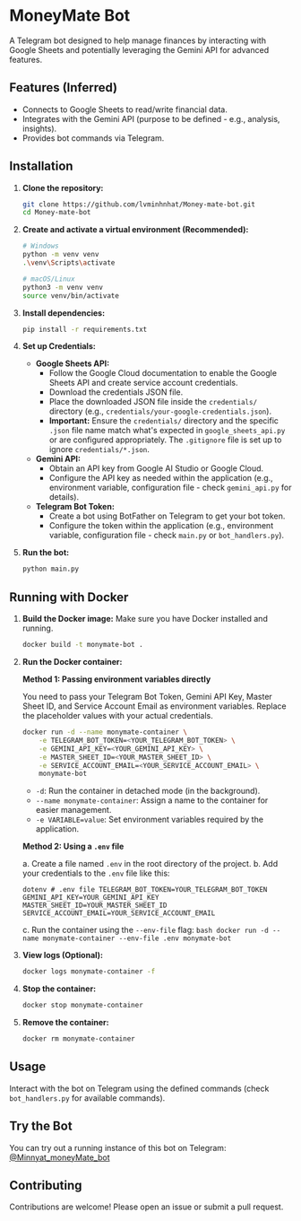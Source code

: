 # MoneyMate Bot

A Telegram bot designed to help manage finances by interacting with Google Sheets and potentially leveraging the Gemini API for advanced features.

## Features (Inferred)

* Connects to Google Sheets to read/write financial data.
* Integrates with the Gemini API (purpose to be defined - e.g., analysis, insights).
* Provides bot commands via Telegram.

## Installation

1. **Clone the repository:**

   ```bash
   git clone https://github.com/lvminhnhat/Money-mate-bot.git
   cd Money-mate-bot
   ```
2. **Create and activate a virtual environment (Recommended):**

   ```bash
   # Windows
   python -m venv venv
   .\venv\Scripts\activate

   # macOS/Linux
   python3 -m venv venv
   source venv/bin/activate
   ```
3. **Install dependencies:**

   ```bash
   pip install -r requirements.txt
   ```
4. **Set up Credentials:**

   * **Google Sheets API:**
     * Follow the Google Cloud documentation to enable the Google Sheets API and create service account credentials.
     * Download the credentials JSON file.
     * Place the downloaded JSON file inside the `credentials/` directory (e.g., `credentials/your-google-credentials.json`).
     * **Important:** Ensure the `credentials/` directory and the specific `.json` file name match what's expected in `google_sheets_api.py` or are configured appropriately. The `.gitignore` file is set up to ignore `credentials/*.json`.
   * **Gemini API:**
     * Obtain an API key from Google AI Studio or Google Cloud.
     * Configure the API key as needed within the application (e.g., environment variable, configuration file - check `gemini_api.py` for details).
   * **Telegram Bot Token:**
     * Create a bot using BotFather on Telegram to get your bot token.
     * Configure the token within the application (e.g., environment variable, configuration file - check `main.py` or `bot_handlers.py`).
5. **Run the bot:**

   ```bash
   python main.py
   ```

## Running with Docker

1. **Build the Docker image:**
   Make sure you have Docker installed and running.

   ```bash
   docker build -t monymate-bot .
   ```
2. **Run the Docker container:**

   **Method 1: Passing environment variables directly**

   You need to pass your Telegram Bot Token, Gemini API Key, Master Sheet ID, and Service Account Email as environment variables. Replace the placeholder values with your actual credentials.

   ```bash
   docker run -d --name monymate-container \
       -e TELEGRAM_BOT_TOKEN=<YOUR_TELEGRAM_BOT_TOKEN> \
       -e GEMINI_API_KEY=<YOUR_GEMINI_API_KEY> \
       -e MASTER_SHEET_ID=<YOUR_MASTER_SHEET_ID> \
       -e SERVICE_ACCOUNT_EMAIL=<YOUR_SERVICE_ACCOUNT_EMAIL> \
       monymate-bot
   ```

   * `-d`: Run the container in detached mode (in the background).
   * `--name monymate-container`: Assign a name to the container for easier management.
   * `-e VARIABLE=value`: Set environment variables required by the application.

   **Method 2: Using a `.env` file**

   a.  Create a file named `.env` in the root directory of the project.
   b.  Add your credentials to the `.env` file like this:

   ``dotenv # .env file TELEGRAM_BOT_TOKEN=YOUR_TELEGRAM_BOT_TOKEN GEMINI_API_KEY=YOUR_GEMINI_API_KEY MASTER_SHEET_ID=YOUR_MASTER_SHEET_ID SERVICE_ACCOUNT_EMAIL=YOUR_SERVICE_ACCOUNT_EMAIL ``

   c.  Run the container using the `--env-file` flag:
   ``bash docker run -d --name monymate-container --env-file .env monymate-bot ``
3. **View logs (Optional):**

   ```bash
   docker logs monymate-container -f
   ```
4. **Stop the container:**

   ```bash
   docker stop monymate-container
   ```
5. **Remove the container:**

   ```bash
   docker rm monymate-container
   ```

## Usage

Interact with the bot on Telegram using the defined commands (check `bot_handlers.py` for available commands).

## Try the Bot

You can try out a running instance of this bot on Telegram: [@Minnyat_moneyMate_bot](https://t.me/Minnyat_moneyMate_bot)

## Contributing

Contributions are welcome! Please open an issue or submit a pull request.
